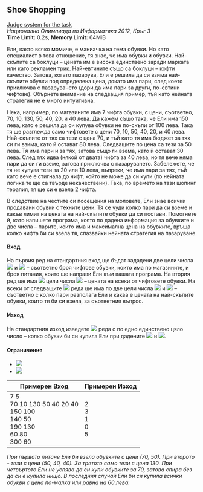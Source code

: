 ## Shoe Shopping
[Judge system for the task](https://action.informatika.bg/problems/28)<br>
*Национална Олимпиада по Информатика 2012, Кръг 3*<br>
**Time Limit:** 0.2s, **Memory Limit:** 64MiB<br>

Ели, както всяко момиче, е маниачка на тема обувки. Но като специалист в това отношение, тя знае, че има обувки и обувки. Най-скъпите са боклуци – цената им е висока единствено заради марката или като рекламен трик. Най-евтините също са боклуци – кофти качество. Затова, когато пазарува, Ели е решила да си взима най-скъпите обувки под определена цена, докато има пари, след което приключва с пазаруването (дори да има пари за други, по-евтини чифтове). Обърнете внимание на следващия пример, тъй като нейната стратегия не е много интуитивна.

Нека, например, по магазините има 7 чифта обувки, с цени, съответно, 70, 10, 130, 50, 40, 20, и 40 лева. Да кажем също така, че Ели има 150 лева, като е решила да си купува обувки не по-скъпи от 100 лева. Така тя ще разглежда само чифтовете с цени 70, 10, 50, 40, 20, и 40 лева. Най-скъпите от тях са тези с цена 70, и тъй като тя има бюджет за тях си ги взима, като й остават 80 лева. Следващите по цена са тези за 50 лева. Тя има пари и за тях, затова също ги взема, като й остават 30 лева. След тях идва (някой от двата) чифта за 40 лева, но тя вече няма пари да си ги вземе, затова приключва с пазаруването. Забележете, че тя не купува тези за 20 или 10 лева, въпреки, че има пари за тях, тъй като вече е стигнала до чифт, който не може да си купи (по нейната логика те ще са твърде некачествени). Така, по времето на тази шопинг терапия, тя ще си е взела 2 чифта.

В следствие на честите си посещения на моловете, Ели знае всички продавани обувки с техните цени. Тя се чуди колко пари да си вземе и какъв лимит на цената на най-скъпите обувки да си постави. Помогнете й, като напишете програма, която по дадена информация за обувките и две числа – парите, които има и максимална цена на обувките, връща колко чифта би си взела тя, спазвайки нейната стратегия на пазаруване.

#### Вход
На първия ред на стандартния вход ще бъдат зададени две цели числа <img src="https://latex.codecogs.com/svg.latex?\Large&space;N"> и <img src="https://latex.codecogs.com/svg.latex?\Large&space;Q"> – съответно броя чифтове обувки, които има по магазините, и броя питания, които ще направи Ели към вашата програма. На втория ред ще има <img src="https://latex.codecogs.com/svg.latex?\Large&space;N"> цели числа <img src="https://latex.codecogs.com/svg.latex?\Large&space;P_1,P_2,\codts{,}P_N"> – цената на всеки от чифтовете обувки. На всеки от следващите <img src="https://latex.codecogs.com/svg.latex?\Large&space;Q"> реда ще има по две цели числа <img src="https://latex.codecogs.com/svg.latex?\Large&space;M_i"> и <img src="https://latex.codecogs.com/svg.latex?\Large&space;К_i"> – съответно с колко пари разполага Ели и каква е цената на най-скъпите обувки, които тя би си взела, за съответния въпрос.
#### Изход
На стандартния изход изведете <img src="https://latex.codecogs.com/svg.latex?\Large&space;Q"> реда с по едно единствено цяло число – колко обувки би си купила Ели при дадените <img src="https://latex.codecogs.com/svg.latex?\Large&space;M_i"> и <img src="https://latex.codecogs.com/svg.latex?\Large&space;K_i">.
#### Ограничения

- <img src="https://latex.codecogs.com/svg.latex?\Large&space;1\le{N,Q,P_i,K_i\le{100,000}">
- <img src="https://latex.codecogs.com/svg.latex?\Large&space;1\le{M_i}\le{1,000,000}">

Примерен Вход|Примерен Изход
-|-
7 5<br>70 10 130 50 40 20 40<br>150 100<br>140 50<br>190 130<br>60 80<br>300 60|2<br>3<br>1<br>0<br>5

*При първото питане Ели би взела обувките с цени (70, 50). При второто - тези с цени (50, 40, 40). За третото само тези с цена 130. При четвъртото Ели не успява да си купи обувките за 70, затова спира без да си е купила нищо. В последния случай Ели би си купила всички обукви с цена по-малка или равна на 60 лева.*
